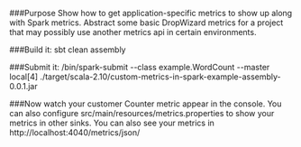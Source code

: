 ###Purpose
Show how to get application-specific metrics to show up along with Spark metrics.
Abstract some basic DropWizard metrics for a project that may possibly use another metrics api in certain environments.

###Build it:
sbt clean assembly

###Submit it:
<yourPath>/bin/spark-submit --class example.WordCount --master local[4]  ./target/scala-2.10/custom-metrics-in-spark-example-assembly-0.0.1.jar

###Now watch your customer Counter metric appear in the console.
You can also configure src/main/resources/metrics.properties to show your metrics in other sinks.
You can also see your metrics in http://localhost:4040/metrics/json/